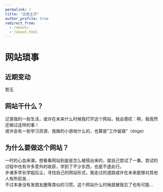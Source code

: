 ```yaml
---
permalink: /
title: "这是主页"
author_profile: true
redirect_from: 
  - /about/
  - /about.html
---
```

# 网站琐事
## 近期变动
暂无
## 网站干什么？
记录我的一些生活，或许在未来什么时候我打开这个网站，我会感叹：啊，我竟然还做过这样的事！   
或许会有一些学习资源、我做的小游戏什么的，也算是“工作留痕”（doge）
## 为什么要做这个网站？
一时的心血来潮，想看看网站到底是怎么被搭出来的，就自己尝试了一番。尝试的过程中也有许多意外的收获，学到了不少东西，也是不虚此行。    
步诸多学长学姐后尘，寻找自己的网站形式，我走过的道路或许在未来能够对其他人有所启发...    
不过本身没有发朋友圈等类似的习惯，这个网站什么时候就被我忘了也有可能... 
